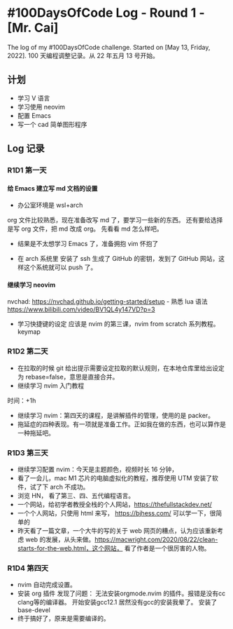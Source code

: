 # #100DaysOfCode Log - Round 1 - [Mr. Cai]

The log of my #100DaysOfCode challenge. Started on [May 13, Friday, 2022].
100 天编程调整记录。从 22 年五月 13 号开始。

## 计划

- 学习 V 语言
- 学习使用 neovim
- 配置 Emacs
- 写一个 cad 简单图形程序

## Log 记录

### R1D1 第一天

#### 给 Emacs 建立写 md 文档的设置

- 办公室环境是 wsl+arch

org 文件比较熟悉，现在准备改写 md 了，要学习一些新的东西。
还有要给选择是写 org 文件，把 md 改成 org。
先看看 md 怎么样吧。

- 结果是不太想学习 Emacs 了，准备拥抱 vim 怀抱了

- 在 arch 系统里 安装了 ssh 生成了 GitHub 的密钥，发到了 GitHub 网站，这样这个系统就可以 push 了。

#### 继续学习 neovim

nvchad: https://nvchad.github.io/getting-started/setup - 熟悉 lua 语法
  https://www.bilibili.com/video/BV1QL4y147VD?p=3
- 学习快捷键的设定
  应该是 nvim 的第三课，nvim from scratch 系列教程。
  keymap

### R1D2 第二天

- 在拉取的时候 git 给出提示需要设定拉取的默认规则，在本地仓库里给出设定为 rebase=false，意思是直接合并。
- 继续学习 nvim 入门教程

时间：+1h

- 继续学习 nvim：第四天的课程，是讲解插件的管理，使用的是 packer。
- 拖延症的四种表现。有一项就是准备工作。正如我在做的东西，也可以算作是一种拖延吧。

### R1D3 第三天

- 继续学习配置 nvim：今天是主题颜色，视频时长 16 分钟，
- 看了一会儿，mac M1 芯片的电脑虚拟化的教程，推荐使用 UTM 安装了软件，试了下 arch 不成功。
- 浏览 HN， 看了第三、四、五代编程语言。
- 一个网站，给初学者教授全栈的个人网站，https://thefullstackdev.net/
- 一个个人网站，只使用 html 来写， https://bjhess.com/ 可以学一下，很简单的
- 昨天看了一篇文章，一个大牛的写的关于 web 网页的糟点，认为应该重新考虑 web 的发展，从头来做。https://macwright.com/2020/08/22/clean-starts-for-the-web.html，这个网站， 看了作者是一个很厉害的人物。

### R1D4 第四天

- nvim 自动完成设置。
- 安装 org 插件
 发现了问题： 无法安装orgmode.nvim 的插件。报错是没有cc clang等的编译器。
 开始安装gcc12.1 居然没有gcc的安装我晕了。
 安装了 base-devel
 - 终于搞好了，原来是需要编译的。
